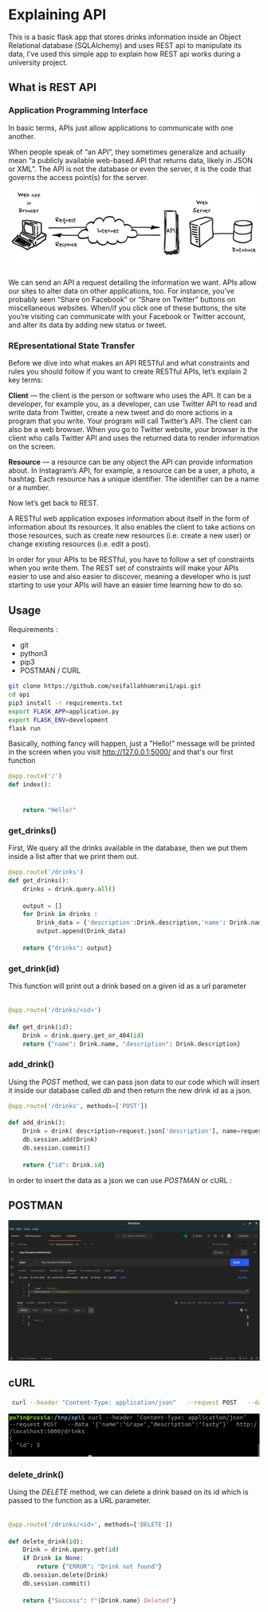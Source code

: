 # Explaining API

This is a basic flask app that stores drinks information inside an Object Relational database (SQLAlchemy) and uses REST api to manipulate its data, I've used this simple app to explain how  REST api works during a university project.

## What is REST API

### Application Programming Interface

In basic terms, APIs just allow applications to communicate with one another.

When people speak of “an API”, they sometimes generalize and actually mean “a publicly available web-based API that returns data, likely in JSON or XML”. The API is not the database or even the server, it is the code that governs the access point(s) for the server.

![api explanation](api.png)

We can send an API a request detailing the information we want.
APIs allow our sites to alter data on other applications, too. For instance, you’ve probably seen “Share on Facebook” or “Share on Twitter” buttons on miscellaneous websites. When/if you click one of these buttons, the site you’re visiting can communicate with your Facebook or Twitter account, and alter its data by adding new status or tweet.

### REpresentational State Transfer

Before we dive into what makes an API RESTful and what constraints and rules you should follow if you want to create RESTful APIs, let’s explain 2 key terms:

**Client** — the client is the person or software who uses the API. It can be a developer, for example you, as a developer, can use Twitter API to read and write data from Twitter, create a new tweet and do more actions in a program that you write. Your program will call Twitter’s API. The client can also be a web browser. When you go to Twitter website, your browser is the client who calls Twitter API and uses the returned data to render information on the screen.

**Resource** — a resource can be any object the API can provide information about. In Instagram’s API, for example, a resource can be a user, a photo, a hashtag. Each resource has a unique identifier. The identifier can be a name or a number.

Now let’s get back to REST.

A RESTful web application exposes information about itself in the form of information about its resources. It also enables the client to take actions on those resources, such as create new resources (i.e. create a new user) or change existing resources (i.e. edit a post).

In order for your APIs to be RESTful, you have to follow a set of constraints when you write them. The REST set of constraints will make your APIs easier to use and also easier to discover, meaning a developer who is just starting to use your APIs will have an easier time learning how to do so.

## Usage

Requirements :

- git
- python3
- pip3
- POSTMAN / CURL

```bash
git clone https://github.com/seifallahhomrani1/api.git
cd api
pip3 install -r requirements.txt
export FLASK_APP=application.py
export FLASK_ENV=development
flask run
```

Basically, nothing fancy will happen, just a "Hello!" message will be printed in the screen when you visit http://127.0.0.1:5000/ and that's our first function

```python
@app.route('/')
def index():


    return "Hello!"

```

### get\_drinks()

First, We query all the drinks available in the database, then we put them inside a list after that we print them out.


```python
@app.route('/drinks')
def get_drinks():
    drinks = drink.query.all()

    output = []
    for Drink in drinks :
        Drink_data = {'description':Drink.description,'name': Drink.name}
        output.append(Drink_data)

    return {"drinks": output}

```

### get\_drink(id)

This function will print out a drink based on a given id as a url parameter

```python

@app.route('/drinks/<id>')

def get_drink(id):
    Drink = drink.query.get_or_404(id)
    return {"name": Drink.name, "description": Drink.description}

```

### add_drink()

Using the *POST* method, we can pass json data to our code which will insert it inside our database called *db* and then return the new drink id as a json.

```python
@app.route('/drinks', methods=['POST'])

def add_drink():
    Drink = drink( description=request.json['description'], name=request.json['name'])
    db.session.add(Drink)
    db.session.commit()

    return {"id": Drink.id}
```

In order to insert the data as a json we can use *POSTMAN* or cURL :

## POSTMAN

![postman](postman.png)

## cURL

```bash
 curl --header "Content-Type: application/json"   --request POST   --data '{"name":"Water","description":"Necessary"}'http://localhost:5000/drinks
```

![cURL](curl.png)

### delete_drink()

Using the *DELETE* method, we can delete a drink based on its id which is passed to the function as a URL parameter. 

```python

@app.route('/drinks/<id>', methods=['DELETE'])

def delete_drink(id):
    Drink = drink.query.get(id)
    if Drink is None: 
        return {"ERROR": "Drink not found"}
    db.session.delete(Drink)
    db.session.commit()

    return {"Success": f"{Drink.name} Deleted"}

```
